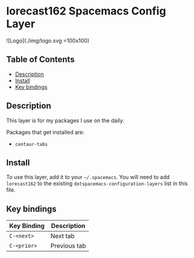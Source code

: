# lorecast162 Spacemacs Config Layer

![Logo](./img/logo.svg =100x100)

## Table of Contents
 + [Description](#Description)
 + [Install](#Install)
 + [Key bindings](#Key-Bindings)

## Description

This layer is for my packages I use on the daily.

Packages that get installed are:

+  `centaur-tabs`

## Install

To use this layer, add it to your `~/.spacemacs`. You will need to add `lorecast162` to the existing `dotspacemacs-configuration-layers` list in this file.

## Key bindings

| Key Binding | Description |
| ----------- | ----------- |
| `C-<next>`  | Next tab    |
| `C-<prior>` | Previous tab |
